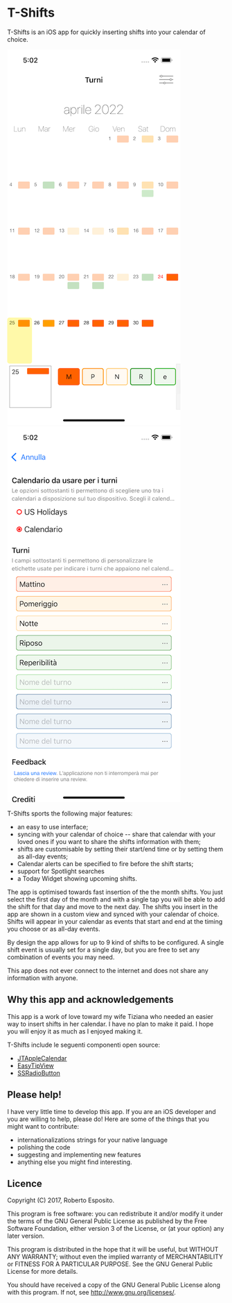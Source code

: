 # T-Shifts

T-Shifts is an iOS app for quickly inserting shifts into your calendar of choice. 

![](T-shifts-main-screen.png) &nbsp;&nbsp;&nbsp;&nbsp;&nbsp;&nbsp;&nbsp; ![](T-shifts-options-screen.png)


T-Shifts sports the following major features:

- an easy to use interface;
- syncing with your calendar of choice -- share that calendar with your loved ones if you want to share the shifts information with them;
- shifts are customisable by setting their start/end time or by setting them as all-day events;
- Calendar alerts can be specified to fire before the shift starts;
- support for Spotlight searches
- a Today Widget showing upcoming shifts.

The app is optimised towards fast insertion of the the month shifts. You just select the first day of the month and with a single tap you will be able to add the shift for that day and move to the next day. The shifts you insert in the app are shown in a custom view and synced with your calendar of choice. Shifts will appear in your calendar as events that start and end at the timing you choose or as all-day events.

By design the app allows for up to 9 kind of shifts to be configured. A single shift event is usually set for a single day, but you are free to set any combination of events you may need.

This app does not ever connect to the internet and does not share any information with anyone.


## Why this app and acknowledgements

This app is a work of love toward my wife Tiziana who needed an easier way to insert shifts in her calendar. 
I have no plan to make it paid. I hope you will enjoy it as much as I enjoyed making it.

T-Shifts include le seguenti componenti open source:	

- [JTAppleCalendar](https://github.com/patchthecode/JTAppleCalendar)
- [EasyTipView](https://github.com/teodorpatras/EasyTipView)
- [SSRadioButton](https://github.com/shamasshahid/SSRadioButtonsController)


## Please help!

I have very little time to develop this app. If you are an iOS developer and you are willing to help, please do! Here are some of the things that you might want to contribute:

- internationalizations strings for your native language
- polishing the code
- suggesting and implementing new features
- anything else you might find interesting.


## Licence

Copyright (C) 2017, Roberto Esposito.

This program is free software: you can redistribute it and/or modify
it under the terms of the GNU General Public License as published by
the Free Software Foundation, either version 3 of the License, or
(at your option) any later version.

This program is distributed in the hope that it will be useful,
but WITHOUT ANY WARRANTY; without even the implied warranty of
MERCHANTABILITY or FITNESS FOR A PARTICULAR PURPOSE.  See the
GNU General Public License for more details.

You should have received a copy of the GNU General Public License
along with this program.  If not, see <http://www.gnu.org/licenses/>.
